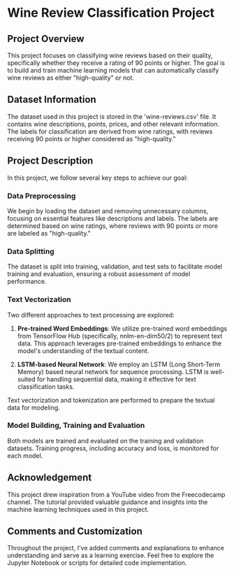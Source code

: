 # Wine Review Classification Project

## Project Overview

This project focuses on classifying wine reviews based on their quality, specifically whether they receive a rating of 90 points or higher. The goal is to build and train machine learning models that can automatically classify wine reviews as either "high-quality" or not.

## Dataset Information

The dataset used in this project is stored in the 'wine-reviews.csv' file. It contains wine descriptions, points, prices, and other relevant information. The labels for classification are derived from wine ratings, with reviews receiving 90 points or higher considered as "high-quality."

## Project Description

In this project, we follow several key steps to achieve our goal:

### Data Preprocessing

We begin by loading the dataset and removing unnecessary columns, focusing on essential features like descriptions and labels. The labels are determined based on wine ratings, where reviews with 90 points or more are labeled as "high-quality."

### Data Splitting

The dataset is split into training, validation, and test sets to facilitate model training and evaluation, ensuring a robust assessment of model performance.

### Text Vectorization

Two different approaches to text processing are explored:

1. **Pre-trained Word Embeddings**: We utilize pre-trained word embeddings from TensorFlow Hub (specifically, nnlm-en-dim50/2) to represent text data. This approach leverages pre-trained embeddings to enhance the model's understanding of the textual content.

2. **LSTM-based Neural Network**: We employ an LSTM (Long Short-Term Memory) based neural network for sequence processing. LSTM is well-suited for handling sequential data, making it effective for text classification tasks.

Text vectorization and tokenization are performed to prepare the textual data for modeling.


### Model Building, Training and Evaluation

Both models are trained and evaluated on the training and validation datasets. Training progress, including accuracy and loss, is monitored for each model.

## Acknowledgement

This project drew inspiration from a YouTube video from the Freecodecamp channel. The tutorial provided valuable guidance and insights into the machine learning techniques used in this project.

## Comments and Customization

Throughout the project, I've added comments and explanations to enhance understanding and serve as a learning exercise. Feel free to explore the Jupyter Notebook or scripts for detailed code implementation.

